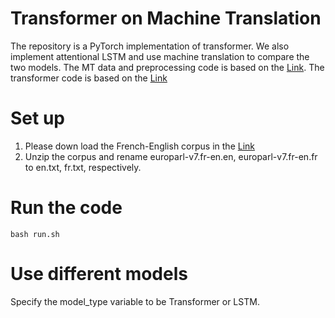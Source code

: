 # Transformer on Machine Translation

The repository is a PyTorch implementation of transformer. We also implement attentional LSTM and use machine translation to compare the two models. The MT data and preprocessing code is based on the [Link](https://towardsdatascience.com/how-to-use-torchtext-for-neural-machine-translation-plus-hack-to-make-it-5x-faster-77f3884d95). The transformer code is based on the [Link](https://pytorch.org/tutorials/beginner/transformer_tutorial.html)

# Set up
1. Please down load the French-English corpus in the [Link](http://www.statmt.org/europarl/)
2. Unzip the corpus and rename europarl-v7.fr-en.en, europarl-v7.fr-en.fr to en.txt, fr.txt, respectively.

# Run the code
`bash run.sh`

# Use different models
Specify the model\_type variable to be Transformer or LSTM.

